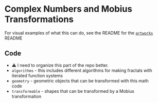# Complex Numbers and Mobius Transformations

For visual examples of what this can do, see the README for the [`artworks`](../artworks/README.md) README

## Code

- ⚠️ I need to organize this part of the repo better.
- `algorithms` - this includes different algorithms for making fractals with iterated function systems
- `geometry` - geometric objects that can be transformed with this math code
- `transformable` - shapes that can be transformed by a Mobius transformation